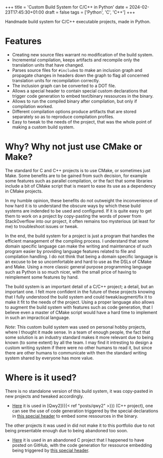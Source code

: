 +++
title = 'Custom Build System for C/C++ in Python'
date = 2024-02-23T17:45:30+01:00
draft = false
tags = ['Python', 'C', 'C++']
+++

Handmade build system for C/C++ executable projects, made in Python.

# Features

- Creating new source files warrant no modification of the build system.
- Incremental compilation, keeps artifacts and recompile only the translation units that have changed.
- Parses source files for `#include`s to make an inclusion graph and propagate changes in headers down the graph to flag all concerned translation units for recompilation correctly.
- The inclusion graph can be converted to a DOT file.
- Allows a special header to contain special custom declarations that trigger code generation to embed text/binary ressources in the binary.
- Allows to run the compiled binary after compilation, but only if compilation worked.
- Different compilation options produce artifacts that are stored separately so as to reproduce compilation profiles.
- Easy to tweak to the needs of the project, that was the whole point of making a custom build system.

# Why? Why not just use CMake or Make?

The standard for C and C++ projects is to use CMake, or sometimes just Make. Some benefits are to be gained from such decision, for example some features such as parallel compilation, or the fact that some libraries include a bit of CMake script that is meant to ease its use as a dependency in CMake projects.

In my humble opinion, these benefits do not outweight the inconvenience of how hard it is to understand the obscure ways by which these build systems are indended to be used and configured. If it is quite easy to get them to work on a project by copy-pasting the words of power from StackOverflow into our project, it often remains too mysterious (at least for me) to troubleshoot issues or tweak.

In the end, the build system for a project is just a program that handles the efficient management of the compiling process. I understand that some domain specific language can make the writing and maintenance of such program easier by providing language features related to file and compilation handling. I do not think that being a domain specific language is an excuse to be so uncomfortable and hard to use as the DSLs of CMake and Make. Using a more classic general purpose programming language such as Python is so much nicer, with the small price of having to reimplement some features by hand.

The build system is an important detail of a C/C++ project; a detail, but an important one. I felt more confident in the future of these projects knowing that I fully understood the build system and could tweak/augment/fix it to make it fit to the needs of the project. Using a proper language also allows to augment the build system with features such as code generation, that I believe even a master of CMake script would have a hard time to implement in such an impractical language.

*Note*: This custom build system was used on personal hobby projects, where I thought it made sense. In a team of enough people, the fact that some solution is an industry standard makes it more relevant due to being known (to some extent) by all the team. I may find it intresting to design a custom writing system if there were no other humans to read it, but since there are other humans to communicate with then the standard writing system shared by everyone has more value.

# Where is it used?

There is no standalone version of this build system, it was copy-pasted in new projects and tweaked accordingly.

- [Here](https://github.com/anima-libera/qwy2/tree/6be3c50bba2e2fcde6e47e67a4b8273bd836b2ce/buildsystem) it is used in [Qwy2]({{< ref "posts/qwy2" >}}) (C++ project), one can see the use of code generation triggered by the special declarations in [this special header](https://github.com/anima-libera/qwy2/blob/6be3c50bba2e2fcde6e47e67a4b8273bd836b2ce/src/embedded.hpp) to embed some ressources in the binary.

The other projects it was used in did not make it to this portfolio due to not being presentable enough due to being abandoned too soon.

- [Here](https://github.com/anima-libera/WhyCrystals-abandoned-2/tree/13c518f35dc117efe8e8cde31050be757cac7a6a/buildsystem) it is used in an abandoned C project that I happened to have posted on GitHub, with the code generation for ressource embedding being triggered by [this special header](https://github.com/anima-libera/WhyCrystals-abandoned-2/blob/13c518f35dc117efe8e8cde31050be757cac7a6a/src/embedded.h).
